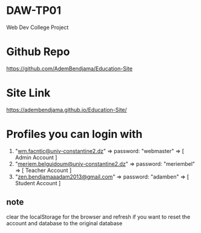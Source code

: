 # DAW-TP01

Web Dev College Project

# Github Repo

https://github.com/AdemBendjama/Education-Site

# Site Link

https://adembendjama.github.io/Education-Site/

# Profiles you can login with

1. "wm.facntic@univ-constantine2.dz"        => password: "webmaster" => [ Admin   Account ]
2. "meriem.belguidoum@univ-constantine2.dz" => password: "meriembel" => [ Teacher Account ]
3. "zen.bendjamaaadam2013@gmail.com"        => password: "adamben"   => [ Student Account ]

## note
clear the localStorage for the browser and refresh if you want to reset the account and database to the original database

